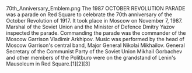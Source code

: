 70th_Anniversary_Emblem.png The 1987 OCTOBER REVOLUTION PARADE was a parade on Red Square to celebrate the 70th anniversary of the October Revolution of 1917. It took place in Moscow on November 7, 1987. Marshal of the Soviet Union and the Minister of Defence Dmitry Yazov inspected the parade. Commanding the parade was the commander of the Moscow Garrison Vladimir Arkhipov. Music was performed by the head of Moscow Garrison's central band, Major General Nikolai Mikhailov. General Secretary of the Communist Party of the Soviet Union Mikhail Gorbachev and other members of the Politburo were on the grandstand of Lenin's Mausoleum in Red Square.[1][2][3]
